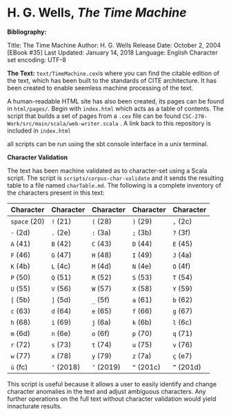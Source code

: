 # H. G. Wells, *The Time Machine*

__Bibliography:__

Title: The Time Machine
Author: H. G. Wells
Release Date: October 2, 2004 [EBook #35] 
Last Updated: January 14, 2018
Language: English
Character set encoding: UTF-8

__The Text:__
`text/TimeMachine.cex`is where you can find the citable edition of the text, which has been built to the standards of CITE architecture. It has been created to enable seemless machine processing of the text. 

A human-readable HTML site has also been created, its pages can be found in `html/pages/`. Begin with `index.html` which acts as a table of contents. The script that builds a set of pages from a `.cex` file can be found `CSC-270-Work/src/main/scala/web-writer.scala` . A link back to this repository is included in `index.html`

all scripts can be run using the sbt console interface in a unix terminal. 

__Character Validation__

The text has been machine validated as to character-set using a Scala script. The script is `scripts/corpus-char-validate` and it sends the resulting table to a file named `charTable.md`. The following is a complete inventory of the characters present in this text:

| Character | Character | Character | Character | Character |
|-----------|-----------|-----------|-----------|-----------|
| `space` (20) | `!` (21) | `(` (28) | `)` (29) | `,` (2c) |
| `-` (2d) | `.` (2e) | `:` (3a) | `;` (3b) | `?` (3f) |
| `A` (41) | `B` (42) | `C` (43) | `D` (44) | `E` (45) |
| `F` (46) | `G` (47) | `H` (48) | `I` (49) | `J` (4a) |
| `K` (4b) | `L` (4c) | `M` (4d) | `N` (4e) | `O` (4f) |
| `P` (50) | `Q` (51) | `R` (52) | `S` (53) | `T` (54) |
| `U` (55) | `V` (56) | `W` (57) | `X` (58) | `Y` (59) |
| `[` (5b) | `]` (5d) | `_` (5f) | `a` (61) | `b` (62) |
| `c` (63) | `d` (64) | `e` (65) | `f` (66) | `g` (67) |
| `h` (68) | `i` (69) | `j` (6a) | `k` (6b) | `l` (6c) |
| `m` (6d) | `n` (6e) | `o` (6f) | `p` (70) | `q` (71) |
| `r` (72) | `s` (73) | `t` (74) | `u` (75) | `v` (76) |
| `w` (77) | `x` (78) | `y` (79) | `z` (7a) | `ç` (e7) |
| `ü` (fc) | `‘` (2018) | `’` (2019) | `“` (201c) | `”` (201d) |

This script is useful because it allows a user to easily identify and change character anomalies in the text and adjust ambiguous characters. Any further operations on the full text without character validation would yield innacturate results. 
